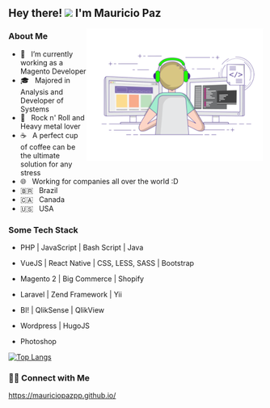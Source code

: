 <h2> Hey there! <img src="https://github.com/souvikguria98/souvikguria98/blob/master/Hi.gif" width="15"> I'm Mauricio Paz</h2>
<img align="right" alt="GIF" src="https://raw.githubusercontent.com/devSouvik/devSouvik/master/gif3.gif" width="350"/>

<h3> About Me </h3>

- 🔭 &nbsp; I’m currently working as a Magento Developer
- 🎓 &nbsp; Majored in Analysis and Developer of Systems
- 🤘  &nbsp; Rock n' Roll and Heavy metal lover 
- ☕ &nbsp; A perfect cup of coffee can be the ultimate solution for any stress
- 🌐 &nbsp; Working for companies all over the world :D
- 🇧🇷 &nbsp; Brazil
- 🇨🇦 &nbsp; Canada
- 🇺🇸 &nbsp; USA

<h3> Some Tech Stack</h3>   

- PHP | JavaScript | Bash Script | Java  

-  VueJS | React Native | CSS, LESS, SASS | Bootstrap  

- Magento 2 | Big Commerce | Shopify  

- Laravel | Zend Framework | Yii

- BI! | QlikSense | QlikView 

- Wordpress | HugoJS  

- Photoshop 
  
[![Top Langs](https://github-readme-stats.vercel.app/api/top-langs/?username=mauriciopazpp&layout=compact&text_color=daf7dc&bg_color=151515)](#)


<h3> 🤝🏻 Connect with Me </h3>

https://mauriciopazpp.github.io/
